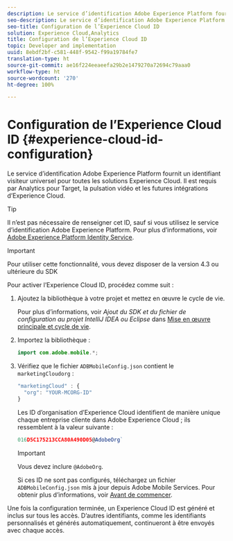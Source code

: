 ```yaml
---
description: Le service d’identification Adobe Experience Platform fournit un identifiant visiteur universel pour toutes les solutions Experience Cloud. Il est requis par Analytics pour Target, la pulsation vidéo et les futures intégrations d’Experience Cloud.
seo-description: Le service d’identification Adobe Experience Platform fournit un identifiant visiteur universel pour toutes les solutions Experience Cloud. Il est requis par Analytics pour Target, la pulsation vidéo et les futures intégrations d’Experience Cloud.
seo-title: Configuration de l’Experience Cloud ID
solution: Experience Cloud,Analytics
title: Configuration de l’Experience Cloud ID
topic: Developer and implementation
uuid: 8ebdf2bf-c581-448f-9542-f99a19784fe7
translation-type: ht
source-git-commit: ae16f224eeaeefa29b2e1479270a72694c79aaa0
workflow-type: ht
source-wordcount: '270'
ht-degree: 100%

---
```



# Configuration de l’Experience Cloud ID {#experience-cloud-id-configuration}

Le service d’identification Adobe Experience Platform fournit un identifiant visiteur universel pour toutes les solutions Experience Cloud. Il est requis par Analytics pour Target, la pulsation vidéo et les futures intégrations d’Experience Cloud.

>[!TIP]
>
>Il n’est pas nécessaire de renseigner cet ID, sauf si vous utilisez le service d’identification Adobe Experience Platform. Pour plus d’informations, voir [Adobe Experience Platform Identity Service](https://docs.adobe.com/content/help/fr-FR/id-service/using/home.html).

>[!IMPORTANT]
>
>Pour utiliser cette fonctionnalité, vous devez disposer de la version 4.3 ou ultérieure du SDK

Pour activer l’Experience Cloud ID, procédez comme suit :

1. Ajoutez la bibliothèque à votre projet et mettez en œuvre le cycle de vie.

   Pour plus d’informations, voir *Ajout du SDK et du fichier de configuration au projet IntelliJ IDEA ou Eclipse* dans [Mise en œuvre principale et cycle de vie](/help/android/getting-started/dev-qs.md).

1. Importez la bibliothèque :

   ```java
   import com.adobe.mobile.*;
   ```

1. Vérifiez que le fichier `ADBMobileConfig.json` contient le `marketingCloudorg` :

   ```js
   "marketingCloud" : { 
     "org": "YOUR-MCORG-ID" 
   }
   ```

   Les ID d’organisation d’Experience Cloud identifient de manière unique chaque entreprise cliente dans Adobe Experience Cloud ; ils ressemblent à la valeur suivante :

   ```js
   016D5C175213CCA80A490D05@AdobeOrg`
   ```

   >[!IMPORTANT]
   >
   >Vous devez inclure `@AdobeOrg`.

   Si ces ID ne sont pas configurés, téléchargez un fichier `ADBMobileConfig.json` mis à jour depuis Adobe Mobile Services. Pour obtenir plus d’informations, voir [Avant de commencer](/help/android/getting-started/requirements.md).

Une fois la configuration terminée, un Experience Cloud ID est généré et inclus sur tous les accès. D’autres identifiants, comme les identifiants personnalisés et générés automatiquement, continueront à être envoyés avec chaque accès.
